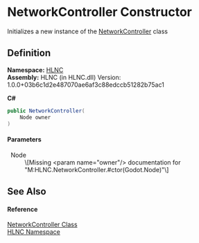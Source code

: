 # NetworkController Constructor


Initializes a new instance of the <a href="T_HLNC_NetworkController">NetworkController</a> class



## Definition
**Namespace:** <a href="N_HLNC">HLNC</a>  
**Assembly:** HLNC (in HLNC.dll) Version: 1.0.0+03b6c1d2e487070ae6af3c88edccb51282b75ac1

**C#**
``` C#
public NetworkController(
	Node owner
)
```



#### Parameters
<dl><dt>  Node</dt><dd>\[Missing &lt;param name="owner"/&gt; documentation for "M:HLNC.NetworkController.#ctor(Godot.Node)"\]</dd></dl>

## See Also


#### Reference
<a href="T_HLNC_NetworkController">NetworkController Class</a>  
<a href="N_HLNC">HLNC Namespace</a>  
